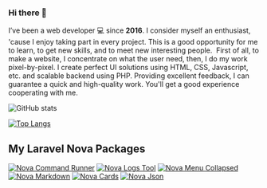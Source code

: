 ### Hi there 👋

I’ve been a web developer 💻 since **2016**. I consider myself an enthusiast, 'cause I enjoy taking part in every project. This is a good opportunity for me to learn, to get new skills, and to meet new interesting people.  First of all, to make a website, I concentrate on what the user need, then, I do my work pixel-by-pixel. I create perfect UI solutions using HTML, CSS, Javascript, etc. and scalable backend using PHP. Providing excellent feedback, I can guarantee a quick and high-quality work. You'll get a good experience cooperating with me.


<!--
**stepanenko3/stepanenko3** is a ✨ _special_ ✨ repository because its `README.md` (this file) appears on your GitHub profile.

Here are some ideas to get you started:

- 🔭 I’m currently working on ...
- 🌱 I’m currently learning ...
- 👯 I’m looking to collaborate on ...
- 🤔 I’m looking for help with ...
- 💬 Ask me about ...
- 📫 How to reach me: ...
- 😄 Pronouns: ...
- ⚡ Fun fact: ...
-->

![GitHub stats](https://github-readme-stats.vercel.app/api?username=stepanenko3&count_private=true&show_icons=true&theme=dark)

[![Top Langs](https://github-readme-stats.vercel.app/api/top-langs/?username=stepanenko3&layout=compact&theme=dark)](https://github.com/maloun96/github-readme-stats)

## My Laravel Nova Packages

[![Nova Command Runner](https://github-readme-stats.vercel.app/api/pin/?username=stepanenko3&repo=nova-command-runner&theme=dark)](https://github.com/stepanenko3/nova-command-runner)
[![Nova Logs Tool](https://github-readme-stats.vercel.app/api/pin/?username=stepanenko3&repo=nova-logs-tool&theme=dark)](https://github.com/stepanenko3/nova-logs-tool)
[![Nova Menu Collapsed](https://github-readme-stats.vercel.app/api/pin/?username=stepanenko3&repo=nova-menu-collapsed&theme=dark)](https://github.com/stepanenko3/nova-menu-collapsed)
[![Nova Markdown](https://github-readme-stats.vercel.app/api/pin/?username=stepanenko3&repo=nova-markdown&theme=dark)](https://github.com/stepanenko3/nova-markdown)
[![Nova Cards](https://github-readme-stats.vercel.app/api/pin/?username=stepanenko3&repo=nova-cards&theme=dark)](https://github.com/stepanenko3/nova-cards)
[![Nova Json](https://github-readme-stats.vercel.app/api/pin/?username=stepanenko3&repo=nova-json&theme=dark)](https://github.com/stepanenko3/nova-json)
